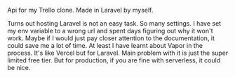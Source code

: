 Api for my Trello clone. Made in Laravel by myself.

Turns out hosting Laravel is not an easy task. So many settings. I have set my env variable to a wrong url and spent days figuring out why it won't work. Maybe if I would just pay closer attention to the documentation, it could save me a lot of time. At least I have learnt about Vapor in the process. It's like Vercel but for Laravel. Main problem with it is just the super limited free tier. But for production, if you are fine with serverless, it could be nice.

